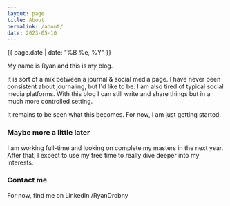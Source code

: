 ```yaml
---
layout: page
title: About
permalink: /about/
date: 2023-05-10
---
```


{{ page.date | date: "%B %e, %Y" }}

My name is Ryan and this is my blog. 

It is sort of a mix between a journal & social media page. I have never been consistent about journaling, but I'd like to be. I am also tired of typical social media platforms. With this blog I can still write and share things but in a much more controlled setting. 

It remains to be seen what this becomes. For now, I am just getting started. 

### Maybe more a little later

I am working full-time and looking on complete my masters in the next year. After that, I expect to use my free time to really dive deeper into my interests. 

### Contact me

For now, find me on LinkedIn /RyanDrobny
